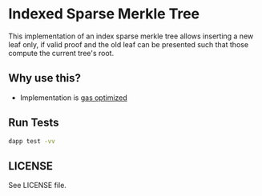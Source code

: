 # Indexed Sparse Merkle Tree

This implementation of an index sparse merkle tree allows inserting a
new leaf only, if valid proof and the old leaf can be presented such
that those compute the current tree's root.

## Why use this?

- Implementation is [gas optimized](https://ethresear.ch/t/optimizing-sparse-merkle-trees/3751?u=timdaub)


## Run Tests

```bash
dapp test -vv
```

## LICENSE

See LICENSE file.
